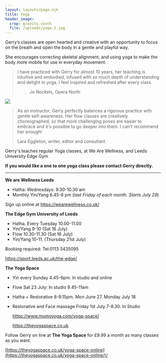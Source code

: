 ```yaml
---
layout: layouts/page.njk
title: Yoga
header_image:
  crop: gravity.south
  file: /uploads/yoga-2.jpg
---
```

Gerry’s classes are open hearted and creative with an opportunity to focus on the breath and open the body in a gentle and playful way.

She encourages correcting skeletal alignment, and using yoga to make the body more mobile for use in everyday movement.

> I have practiced with Gerry for almost 10 years, her teaching is intuitive and embodied, infused with so much depth of understanding and delight in yoga. I feel inspired and refreshed after every class.
>
> > Jo Nockels, Opera North

![](/uploads/yoga-3.jpg)

> As an instructor, Gerry perfectly balances a rigorous practice with gentle self-awareness. Her flow classes are creatively choreographed, so that more challenging poses are easier to embrace and it's possible to go deeper into them. I can't recommend her enough!
>
> Lara Eggleton, writer, editor and consultant

Gerry's teaches regular Yoga classes, at We Are Wellness, and Leeds University Edge Gym

**If you would like a one to one yoga class please contact Gerry directly.**

- - -

**We are Wellness Leeds**  

* Hatha: Wednesdays: 9.30-10.30 am 
* Monthly Yin/Yang 6.45-8 pm (*last Friday of each month. Starts July 29*)

Sign up online at  <https://wearewellness.co.uk/>

**The Edge Gym University of Leeds**

* Hatha. Every Tuesday 10.00-11.00
* Yin/Yang 9-10 (Sat 16 July)
* Flow 10.30-11.30 (Sat 16 July)
* Yin/Yang 10-11. (Thursday 21st July)

Booking required: Tel:0113 3435095

<https://sport.leeds.ac.uk/the-edge/>

**The Yoga Space**

* Yin every Sunday 4.45-6pm. In studio and online
* Flow Sat 23 July: In studio 9.45-11am
* Hatha + Restorative 8-9.15pm. Mon June 27. Monday July 18
* Restorative and Face massage Friday 1st July 7-8.30. In Studio

  <https://www.momoyoga.com/yoga-space/>

  <https://theyogaspace.co.uk>

Follow Gerry on line at **The Yoga Space**  for £9.99 a month as many classes as you want.

[https://theyogaspace.co.uk/yoga-space-online](https://theyogaspace.co.uk/yoga-space-online/)/